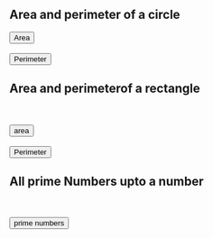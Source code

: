 <!DOCTYPE html>
<html>
<head>
	<title>js</title>
</head>
	<body>
		<h2>Area and perimeter of a circle</h2>
		<button onclick="area1()">Area</button><br><br>
<button onclick="perimeter1()">Perimeter</button>
<p id="demo"></p>
<h2>Area and perimeterof a rectangle</h2><br><br>
<button onclick="area2()">area</button><br><br>
<button onclick="Perimeter2()">Perimeter</button>
<h2>All prime Numbers upto a number</h2><br><br>
<button onclick="prime()">prime numbers</button>
		<script>
function area1()
{
var r,a=0;
r=parseInt(prompt("input the radius"));
a=3.14*r*r;
document.getElementById('demo'). innerHTML=("<h2>the area of the circle is "+a+"</h2>");
alert("the area of circle"+r+"is "+a);
}
function perimeter1()
{
var r,p=0;
r=parseInt(prompt("input the radius"));
p=2*π*r;
document.getElementById('demo'). innerHTML=("<h2>the Perimeter of the circle is "+p+"</h2>");
alert("the perimeter of a circle"+r+"is "+p);
}
function area2()
{
var l,b,a=0;
l=parseInt(prompt("input the length"));
b=parseInt(prompt("input the bredth"));
a=l*b;
document.getElementById('demo'). innerHTML=("<h2>the area of the rectangle is "+a+"</h2>");
alert("the area of rectangle"+r+"is "+a);
}
function perimeter2()
{
var l,b,p=0;
l=parseInt(prompt("input the length"));
b=parseInt(prompt("input the bredth"));
p=(l+b)+(l+b);
document.getElementById('demo'). innerHTML=("<h2>the Perimeter of the rectangle is "+p+"</h2>");
alert("the perimeter of a rectangle"+r+"is "+p);
}
function prime()
{
var n,i,j,f;
n=parseInt(prompt("Enter the limit"));
for(i=2;i<=n;i++)
{
f=0;
for(j=2;j<=i/2;j++)
{
if(i%j==0)
{
f=1;
break;
}
}
if(f==0)
{
document.write("<h1>"+i+"<br></h1>");
}
}
}
		</script>
	</body>
</html>

